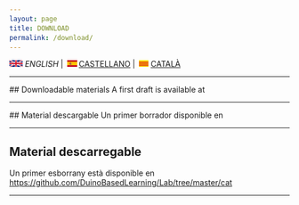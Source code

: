 ```yaml
---
layout: page
title: DOWNLOAD
permalink: /download/
---
```


<img src="en.png" alt="English"> *ENGLISH* | <img src="es.png" alt="castellano">[CASTELLANO](Dergarcar.md) | <img src="ca.png" alt="Català">[CATALÀ](Descarregar.md)

<hr/>
## Downloadable materials 
A first draft is available at <https://github.com/DuinoBasedLearning/Lab/tree/master/en>

<hr/>
## Material descargable 
Un primer borrador disponible en <https://github.com/DuinoBasedLearning/Lab/tree/master/es>
<hr/>

## Material descarregable 
Un primer esborrany està disponible en <https://github.com/DuinoBasedLearning/Lab/tree/master/cat> 

<hr/>


